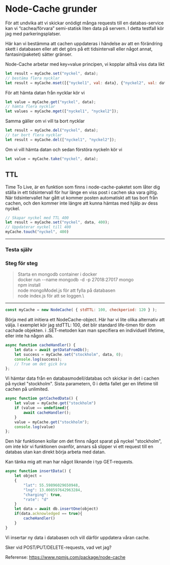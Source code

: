 # Node-Cache grunder

För att undvika att vi skickar onödigt många requests till en databas-service kan vi “cachea/förvara” semi-statisk liten data på servern. I detta testfall kör jag med parkeringsplatser.

Här kan vi bestämma att cachen uppdateras i händelse av att en förändring skett i databasen eller att det görs på ett tidsintervall eller något annat, fantasin(paketet) sätter gränser.


Node-Cache arbetar med key=value principen, vi kopplar alltså viss data likt



```javascript
let result = myCache.set("nyckel", data);
// bestäma flera nycklar
let result = myCache.mset([{"nyckel1", val: data}, {"nyckel2", val: data}]);
```
För att hämta datan från nycklar kör vi

```javascript
let value = myCache.get("nyckel", data);
// hämta flera nycklar
let values = myCache.mget(["nyckel1", "nyckel2"]);
```
Samma gäller om vi vill ta bort nycklar
```javascript
let result = myCache.del("nyckel", data);
// tar bort flera nycklar
let result = myCache.del(["nyckel1", "nyckel2"]);
```
Om vi vill hämta datan och sedan förstöra nyckeln kör vi

```javascript
let value = myCache.take("nyckel", data);
```

## TTL
Time To Live, är en funktion som finns i node-cache-paketet som låter dig ställa in ett tidsintervall för hur länge en viss post i cachen ska vara giltig. När tidsintervallet har gått ut kommer posten automatiskt att tas bort från cachen, och den kommer inte längre att kunna hämtas med hjälp av dess nyckel.


```javascript
// Skapar nyckel med TTL 400
let result = myCache.set("nyckel", data, 400);
// Uppdaterar nyckel till 400
myCache.touch("nyckel", 400)
```


---

### Testa själv

### Steg för steg

>  Starta en mongodb container i docker\
> docker run --name mongodb -d -p 27018:27017 mongo\
> npm install\
> node mongoModel.js för att fylla på databasen\
> node index.js för att se loggen.\

---

```javascript
const myCache = new NodeCache( { stdTTL: 100, checkperiod: 120 } );
```

Börja med att initiera ett NodeCache-object.
Här har vi lite olika alternativ att välja.
I exemplet kör jag stdTTL: 100, det blir standard life-timen för dom cachade objekten.
i .SET-metoden kan man specifiera en individuell lifetime, eller inte ha någon alls.


```javascript
async function cacheHandler() {
    let data = await getDataFromDb();
    let success = myCache.set("stockholm", data, 0);
    console.log(success);
    // True om det gick bra
};
```
Vi hämtar data från en databasmodell/databas och skickar in det i cachen på nyckel "stockholm".
Sista parametern, 0 i detta fallet ger en lifetime till cachen på unlimited.

```javascript
async function getCachedData() {
    let value = myCache.get("stockholm")
    if (value == undefined){
        await cacheHandler();
    }
    value = myCache.get("stockholm");
    console.log(value)
};
```

Den här funktionen kollar om det finns något sparat på nyckel "stockholm",
om inte kör vi funktionen ovanför, annars så slipper vi ett request till en databas utan
kan direkt börja arbeta med datan.

Kan tänka mig att man har något liknande i typ GET-requests.

```javascript
async function insertData() {
    let object =
    {
        "lat": 55.59896029650948,
        "lng": 13.008597642963284,
        "charging": true,
        "rate": "d"
    }
    let data = await db.insertOne(object)
    if(data.acknowledged == true){
        cacheHandler()
    }
}

```


Vi insertar ny data i databasen och vill därför uppdatera våran cache.

Sker vid POST/PUT/DELETE-requests, vad vet jag?


Referense: https://www.npmjs.com/package/node-cache
